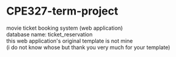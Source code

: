 # CPE327-term-project
movie ticket booking system (web application) <br>
database name: ticket_reservation <br>
this web application's original template is not mine <br>
(i do not know whose but thank you very much for your template)
